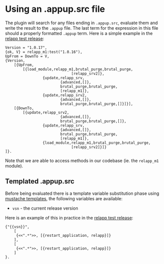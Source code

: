 # Using an .appup.src file

The plugin will search for any files ending in `.appup.src`, evaluate them and write the result to the `.appup` file. The last term for the expression in this file should a properly formatted `.appup` term.
Here is a simple example in the [relapp test release](https://github.com/lrascao/relapp1/commit/bd301cbc7a93e7187da074557fa7d3c3faf14b63):

```
Version = "1.0.17",
{ok, V} = relapp_m1:test("1.0.16"),
UpFrom = DownTo = V,
{Version,
    [{UpFrom,
        [{load_module,relapp_m1,brutal_purge,brutal_purge,
                              [relapp_srv2]},
                 {update,relapp_srv,
                         {advanced,[]},
                         brutal_purge,brutal_purge,
                         [relapp_m1]},
                 {update,relapp_srv2,
                         {advanced,[]},
                         brutal_purge,brutal_purge,[]}]}],
    [{DownTo,
        [{update,relapp_srv2,
                         {advanced,[]},
                         brutal_purge,brutal_purge,[]},
                 {update,relapp_srv,
                         {advanced,[]},
                         brutal_purge,brutal_purge,
                         [relapp_m1]},
                 {load_module,relapp_m1,brutal_purge,brutal_purge,
                              [relapp_srv2]}]}
]}.
```

Note that we are able to access methods in our codebase (ie. the `relapp_m1` module).

## Templated .appup.src

Before being evaluated there is a template variable substitution phase using [mustache templates](https://github.com/soranoba/bbmustache), the following variables are available:
   * `vsn` - the current release version

Here is an example of this in practice in the [relapp test release](https://github.com/lrascao/relapp1/commit/423c284b):

```
{"{{vsn}}",
    [
     {<<".*">>, [{restart_application, relapp}]}
    ],
    [
     {<<".*">>, [{restart_application, relapp}]}
    ]
}.
```
